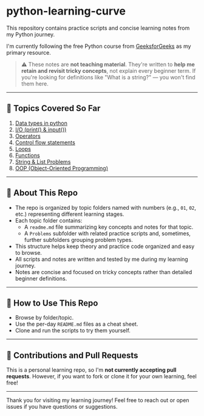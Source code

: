 # python-learning-curve

This repository contains practice scripts and concise learning notes from my Python journey.

I'm currently following the free Python course from [GeeksforGeeks](https://www.geeksforgeeks.org/courses/python-course-certification-free) as my primary resource.

> ⚠️ These notes are **not teaching material**. They're written to **help me retain and revisit tricky concepts**, not explain every beginner term. If you're looking for definitions like "What is a string?" — you won't find them here.

---

## 📘 Topics Covered So Far

1. [Data types in python](01)
2. [I/O (print() & input())](02)
3. [Operators](03)
4. [Control flow statements](03/problems/)
5. [Loops](04)
6. [Functions](05)
7. [String & List Problems](06)
8. [OOP (Object-Oriented Programming)](07)

---

## 🧠 About This Repo

- The repo is organized by topic folders named with numbers (e.g., `01`, `02`, etc.) representing different learning stages.
- Each topic folder contains:
  - A `readme.md` file summarizing key concepts and notes for that topic.
  - A `Problems` subfolder with related practice scripts and, sometimes, further subfolders grouping problem types.
- This structure helps keep theory and practice code organized and easy to browse.
- All scripts and notes are written and tested by me during my learning journey.
- Notes are concise and focused on tricky concepts rather than detailed beginner definitions.

---

## 📌 How to Use This Repo

- Browse by folder/topic.  
- Use the per-day `README.md` files as a cheat sheet.  
- Clone and run the scripts to try them yourself.

---

## 🤝 Contributions and Pull Requests

This is a personal learning repo, so I'm **not currently accepting pull requests**. However, if you want to fork or clone it for your own learning, feel free!

---

Thank you for visiting my learning journey! Feel free to reach out or open issues if you have questions or suggestions.
